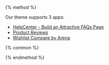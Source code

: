 {% method %}

Our theme supports 3 apps:
* [HelpCenter - Build an Attractive FAQs Page](https://apps.shopify.com/helpcenter?page=1&rating=1)
* [Product Reviews](https://apps.shopify.com/product-reviews)
* [Wishlist Compare by Arena](https://apps.arenatheme.com/install)

{% common %}

{% endmethod %}